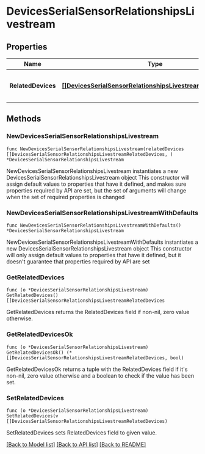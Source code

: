 # DevicesSerialSensorRelationshipsLivestream

## Properties

Name | Type | Description | Notes
------------ | ------------- | ------------- | -------------
**RelatedDevices** | [**[]DevicesSerialSensorRelationshipsLivestreamRelatedDevices**](DevicesSerialSensorRelationshipsLivestreamRelatedDevices.md) | An array of the related devices for the role | 

## Methods

### NewDevicesSerialSensorRelationshipsLivestream

`func NewDevicesSerialSensorRelationshipsLivestream(relatedDevices []DevicesSerialSensorRelationshipsLivestreamRelatedDevices, ) *DevicesSerialSensorRelationshipsLivestream`

NewDevicesSerialSensorRelationshipsLivestream instantiates a new DevicesSerialSensorRelationshipsLivestream object
This constructor will assign default values to properties that have it defined,
and makes sure properties required by API are set, but the set of arguments
will change when the set of required properties is changed

### NewDevicesSerialSensorRelationshipsLivestreamWithDefaults

`func NewDevicesSerialSensorRelationshipsLivestreamWithDefaults() *DevicesSerialSensorRelationshipsLivestream`

NewDevicesSerialSensorRelationshipsLivestreamWithDefaults instantiates a new DevicesSerialSensorRelationshipsLivestream object
This constructor will only assign default values to properties that have it defined,
but it doesn't guarantee that properties required by API are set

### GetRelatedDevices

`func (o *DevicesSerialSensorRelationshipsLivestream) GetRelatedDevices() []DevicesSerialSensorRelationshipsLivestreamRelatedDevices`

GetRelatedDevices returns the RelatedDevices field if non-nil, zero value otherwise.

### GetRelatedDevicesOk

`func (o *DevicesSerialSensorRelationshipsLivestream) GetRelatedDevicesOk() (*[]DevicesSerialSensorRelationshipsLivestreamRelatedDevices, bool)`

GetRelatedDevicesOk returns a tuple with the RelatedDevices field if it's non-nil, zero value otherwise
and a boolean to check if the value has been set.

### SetRelatedDevices

`func (o *DevicesSerialSensorRelationshipsLivestream) SetRelatedDevices(v []DevicesSerialSensorRelationshipsLivestreamRelatedDevices)`

SetRelatedDevices sets RelatedDevices field to given value.



[[Back to Model list]](../README.md#documentation-for-models) [[Back to API list]](../README.md#documentation-for-api-endpoints) [[Back to README]](../README.md)


